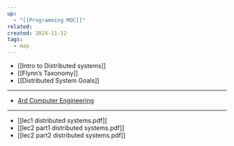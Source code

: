 ```yaml
---
up:
  - "[[Programming MOC]]"
related: 
created: 2024-11-12
tags:
  - map
---
```

- [[Intro to Distributed systems]]
- [[Flynn’s Taxonomy]]
- [[Distributed System Goals]]
---
- [4rd Computer Engineering](https://drive.google.com/drive/folders/1GLSw3BKp7ldAaLrl5Qz5gB5G6ybLGYHs)
---
- [[lec1 distributed systems.pdf]]
- [[lec2 part1 distributed systems.pdf]]
- [[lec2 part2 distributed systems.pdf]]